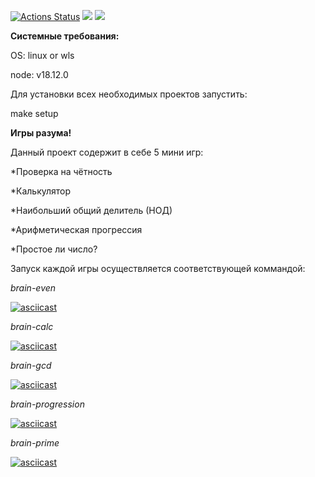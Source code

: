 
[![Actions Status](https://github.com/21aLeX/frontend-project-44/workflows/hexlet-check/badge.svg)](https://github.com/21aLeX/frontend-project-44/actions)
<a href="https://codeclimate.com/github/21aLeX/frontend-project-44/maintainability"><img src="https://api.codeclimate.com/v1/badges/937a4e576ebcb2fa46d3/maintainability" /></a>
<a href="https://codeclimate.com/github/21aLeX/frontend-project-44/test_coverage"><img src="https://api.codeclimate.com/v1/badges/937a4e576ebcb2fa46d3/test_coverage" /></a>

**Системные требования:**

OS: linux or wls

node: v18.12.0

Для установки всех необходимых проектов запустить:

make setup

**Игры разума!**

Данный проект содержит в себе 5 мини игр:

*Проверка на чётность

*Калькулятор

*Наибольший общий делитель (НОД)

*Арифметическая прогрессия

*Простое ли число?

Запуск каждой игры осуществляется соответствующей коммандой:

*brain-even*

[![asciicast](https://asciinema.org/a/533085.svg)](https://asciinema.org/a/533085)

*brain-calc*

[![asciicast](https://asciinema.org/a/533647.svg)](https://asciinema.org/a/533647)

*brain-gcd*

[![asciicast](https://asciinema.org/a/533662.svg)](https://asciinema.org/a/533662)

*brain-progression*

[![asciicast](https://asciinema.org/a/533743.svg)](https://asciinema.org/a/533743)

*brain-prime*

[![asciicast](https://asciinema.org/a/533757.svg)](https://asciinema.org/a/533757)
